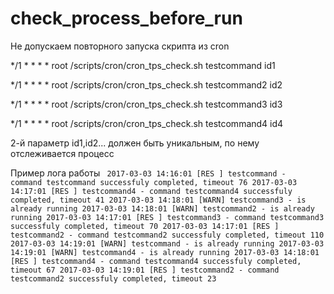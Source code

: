 # check_process_before_run
Не допускаем повторного запуска скрипта из cron

*/1 *   * * *   root    /scripts/cron/cron_tps_check.sh testcommand id1

*/1 *   * * *   root    /scripts/cron/cron_tps_check.sh testcommand2 id2

*/1 *   * * *   root    /scripts/cron/cron_tps_check.sh testcommand3 id3

*/1 *   * * *   root    /scripts/cron/cron_tps_check.sh testcommand4 id4

2-й параметр id1,id2... должен быть уникальным, по нему отслеживается процесс

Пример лога работы
<code>
 2017-03-03 14:16:01 [RES ] testcommand - command testcommand successfuly completed, timeout 76
 2017-03-03 14:17:01 [RES ] testcommand4 - command testcommand4 successfuly completed, timeout 41
 2017-03-03 14:18:01 [WARN] testcommand3 - is already running
 2017-03-03 14:18:01 [WARN] testcommand2 - is already running
 2017-03-03 14:17:01 [RES ] testcommand3 - command testcommand3 successfuly completed, timeout 70
 2017-03-03 14:17:01 [RES ] testcommand2 - command testcommand2 successfuly completed, timeout 110
 2017-03-03 14:19:01 [WARN] testcommand - is already running
 2017-03-03 14:19:01 [WARN] testcommand4 - is already running
 2017-03-03 14:18:01 [RES ] testcommand4 - command testcommand4 successfuly completed, timeout 67
 2017-03-03 14:19:01 [RES ] testcommand2 - command testcommand2 successfuly completed, timeout 23
</code>
